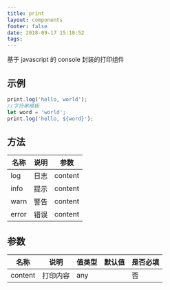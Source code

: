 ```yaml
---
title: print
layout: components
footer: false
date: 2018-09-17 15:10:52
tags:
---
```


基于 javascript 的 console 封装的打印组件

## 示例

```ts
print.log('hello, world');
//字符串模板
let word = 'world';
print.log('hello, ${word}');
```

## 方法

| 名称  | 说明 | 参数    |
| ----- | ---- | ------- |
| log   | 日志 | content |
| info  | 提示 | content |
| warn  | 警告 | content |
| error | 错误 | content |

## 参数

| 名称    | 说明     | 值类型 | 默认值 | 是否必填 |
| ------- | -------- | ------ | ------ | -------- |
| content | 打印内容 | any    |        | 否       |

